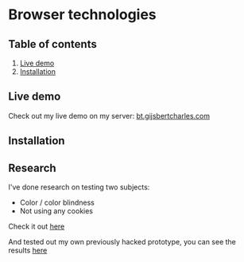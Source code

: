 # Browser technologies

## Table of contents
1. [Live demo](#live-demo)
2. [Installation](#installation)

## Live demo
Check out my live demo on my server: [bt.gijsbertcharles.com](https://bt.gijsbertcharles.com)

## Installation

## Research
I've done research on testing two subjects:
- Color / color blindness
- Not using any cookies

Check it out [here](research/opdracht1.1.md)

And tested out my own previously hacked prototype, you can see the results [here](research/opdracht1.2.md)
